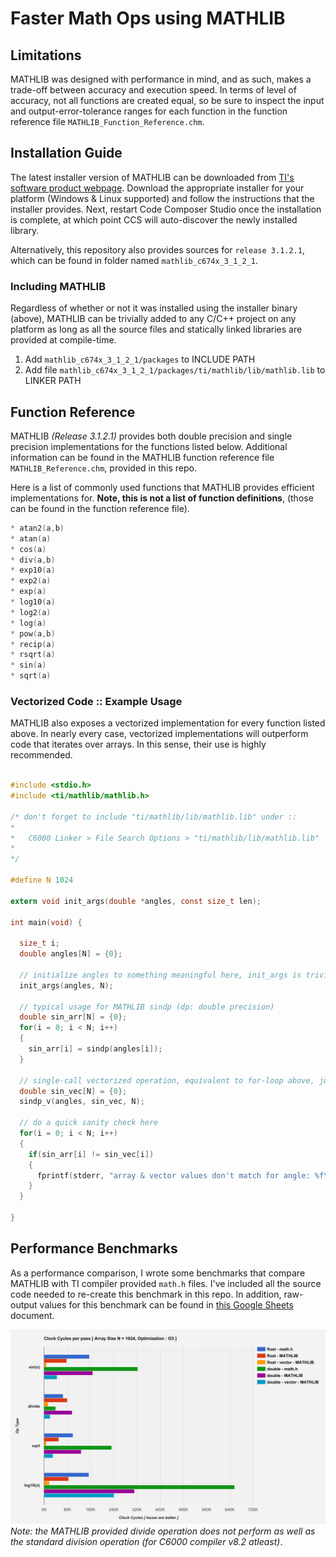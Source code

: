 # Faster Math Ops using MATHLIB
## Limitations
MATHLIB was designed with performance in mind, and as such, makes a trade-off between accuracy and execution speed. In terms of level of accuracy, not all functions are created equal, so be sure to inspect the input and output-error-tolerance ranges for each function in the function reference file `MATHLIB_Function_Reference.chm`.

## Installation Guide
The latest installer version of MATHLIB can be downloaded from <a  href="http://software-dl.ti.com/sdoemb/sdoemb_public_sw/mathlib/latest/index_FDS.html" target="_blank">TI's software product webpage</a>. Download the appropriate installer for your platform (Windows & Linux supported) and follow the instructions that the installer provides. Next, restart Code Composer Studio once the installation is complete, at which point CCS will auto-discover the newly installed library.

Alternatively, this repository also provides sources for `release 3.1.2.1`, which can be found in folder named `mathlib_c674x_3_1_2_1`.

### Including MATHLIB
Regardless of whether or not it was installed using the installer binary (above), MATHLIB can be trivially added to any C/C++ project on any platform as long as all the source files and statically linked libraries are provided at compile-time.

1. Add `mathlib_c674x_3_1_2_1/packages` to INCLUDE PATH
2. Add file `mathlib_c674x_3_1_2_1/packages/ti/mathlib/lib/mathlib.lib` to LINKER PATH

## Function Reference
MATHLIB *(Release 3.1.2.1)* provides both double precision and single precision implementations for the functions listed below. Additional information can be found in the MATHLIB function reference file `MATHLIB_Reference.chm`, provided in this repo.

Here is a list of commonly used functions that MATHLIB provides efficient implementations for. **Note, this is not a list of function definitions**, (those can be found in the function reference file).
```c
* atan2(a,b)
* atan(a)
* cos(a)
* div(a,b)
* exp10(a)  
* exp2(a)
* exp(a)
* log10(a)  
* log2(a)
* log(a)
* pow(a,b)
* recip(a)  
* rsqrt(a)
* sin(a)
* sqrt(a)
```

### Vectorized Code :: Example Usage

MATHLIB also exposes a vectorized implementation for every function listed above. In nearly every case, vectorized implementations will outperform code that iterates over arrays. In this sense, their use is highly recommended.

```c

#include <stdio.h>
#include <ti/mathlib/mathlib.h>

/* don't forget to include "ti/mathlib/lib/mathlib.lib" under ::
*
*   C6000 Linker > File Search Options > "ti/mathlib/lib/mathlib.lib"
*
*/

#define N 1024

extern void init_args(double *angles, const size_t len);

int main(void) {

  size_t i;
  double angles[N] = {0};

  // initialize angles to something meaningful here, init_args is trivially implemented elsewhere
  init_args(angles, N);

  // typical usage for MATHLIB sindp (dp: double precision)
  double sin_arr[N] = {0};
  for(i = 0; i < N; i++)
  {
    sin_arr[i] = sindp(angles[i]);
  }

  // single-call vectorized operation, equivalent to for-loop above, just faster
  double sin_vec[N] = {0};
  sindp_v(angles, sin_vec, N);

  // do a quick sanity check here
  for(i = 0; i < N; i++)
  {
    if(sin_arr[i] != sin_vec[i])
    {
      fprintf(stderr, "array & vector values don't match for angle: %f\n", angles[i]);
    }
  }

}
```
## Performance Benchmarks
As a performance comparison, I wrote some benchmarks that compare MATHLIB with TI compiler provided `math.h` files. I've included all the source code needed to re-create this benchmark in this repo. In addition, raw-output values for this benchmark can be found in <a  href="https://docs.google.com/spreadsheets/d/1LWCkFIS9CJ5wdWN-qmfmCOh9VeTmIPtO3nftIYkhErU/edit?usp=sharing" target="_blank">this Google Sheets</a> document.


![OpType Performance](https://github.com/arjun372/lcdk-guide-for-the-impatient-soul/raw/master/Faster%20Math%20Ops%20using%20MATHLIB/charts/opTypes.png)
*Note: the MATHLIB provided divide operation does not perform as well as the standard division operation (for C6000 compiler v8.2 atleast)*.  
